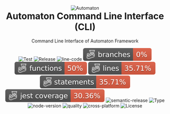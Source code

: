 <p align="center" style="margin-bottom: 0px !important;">
  <img width="200" src="https://github.com/aikosiadotcom/automaton/blob/main/statics/logo.svg?raw=true" alt="Automaton" align="center">
</p>
<h1 align="center" style="margin-top:0px;">Automaton Command Line Interface (CLI)</h1>

<p align="center" >Command Line Interface of Automaton Framework</p>

<div align="center">
    
![Test](https://github.com/aikosiadotcom/automaton-cli/actions/workflows/test.yml/badge.svg)
![Release](https://github.com/aikosiadotcom/automaton-cli/actions/workflows/release.yml/badge.svg)
![line-code](https://img.shields.io/tokei/lines/github/aikosiadotcom/automaton-cli?logo=github)
![Branches](https://raw.githubusercontent.com/aikosiadotcom/automaton-cli/main/badges/coverage-branches.svg?raw=true)
![Functions](https://raw.githubusercontent.com/aikosiadotcom/automaton-cli/main/badges/coverage-functions.svg?raw=true)
![Lines](https://raw.githubusercontent.com/aikosiadotcom/automaton-cli/main/badges/coverage-lines.svg?raw=true)
![Statements](https://raw.githubusercontent.com/aikosiadotcom/automaton-cli/main/badges/coverage-statements.svg?raw=true)
![Jest coverage](https://raw.githubusercontent.com/aikosiadotcom/automaton-cli/main/badges/coverage-jest%20coverage.svg?raw=true)
![semantic-release](https://img.shields.io/badge/semantic--release-angular-e10079?logo=semantic-release)
![Type](https://img.shields.io/npm/types/@aikosia/automaton-cli?logo=typescript)
![node-version](https://img.shields.io/node/v/@aikosia/automaton-cli?color=brightgreen&logo=nodedotjs)
![quality](https://img.shields.io/codefactor/grade/github/aikosiadotcom/automaton-cli/main?color=brightgreen&logo=codefactor)
![cross-platform](https://img.shields.io/badge/cross--platform-yes-brightgreen)
![License](https://img.shields.io/github/license/aikosiadotcom/automaton-cli?color=brightgreen)

</div>
